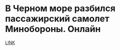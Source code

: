 # В Черном море разбился пассажирский самолет Минобороны. Онлайн



[LINK](https://varlamov.ru/2154549.html)